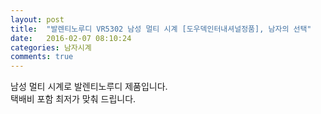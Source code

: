 ```yaml
---
layout: post
title:  "발렌티노루디 VR5302 남성 멀티 시계 [도우덱인터내셔널정품], 남자의 선택"
date:   2016-02-07 08:10:24
categories: 남자시계
comments: true
---
```


남성 멀티 시계로 발렌티노루디 제품입니다. <br>
택배비 포함 최저가 맞춰 드립니다. <br>
<br>
<img class="image" src="https://4.bp.blogspot.com/-AK7NhBzfttk/W-cVDbBBzmI/AAAAAAAAApg/mKyE76llx5E9FRDNMKHLyD5apvNBo_2VQCLcBGAs/s320/547347344.jpg" alt=""/>
<br>
<br>
<img class="image" src="http://www.nbbang.co.kr/data/webedit/20171122161740_pujwzevo.jpg" alt=""/>
